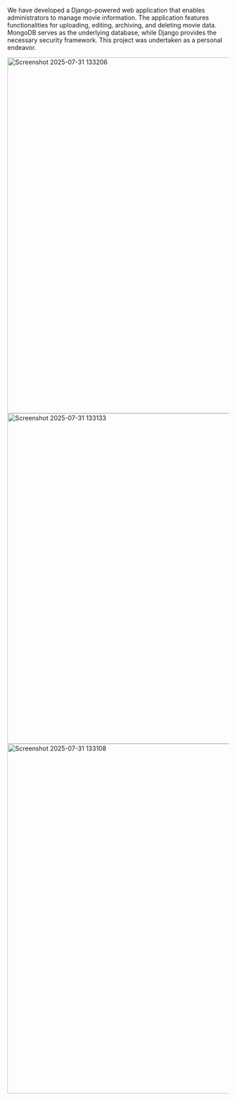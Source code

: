 We have developed a Django-powered web application that enables administrators to manage movie information. The application features functionalities for uploading, editing, archiving, and deleting movie data. MongoDB serves as the underlying database, while Django provides the necessary security framework. This project was undertaken as a personal endeavor.

<img width="1847" height="809" alt="Screenshot 2025-07-31 133206" src="https://github.com/user-attachments/assets/ceac8c72-3a68-4ee3-9f11-d43d0d3a11cc" />

<img width="1347" height="751" alt="Screenshot 2025-07-31 133133" src="https://github.com/user-attachments/assets/0e9bc2c5-344d-422a-943d-a27b34d413c1" />

<img width="1747" height="795" alt="Screenshot 2025-07-31 133108" src="https://github.com/user-attachments/assets/d9ca08c4-cbeb-485b-8385-1495ebeb9a17" />

